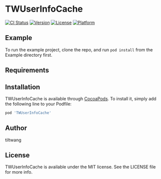 # TWUserInfoCache

[![CI Status](https://img.shields.io/travis/tiltwang/TWUserInfoCache.svg?style=flat)](https://travis-ci.org/tiltwang/TWUserInfoCache)
[![Version](https://img.shields.io/cocoapods/v/TWUserInfoCache.svg?style=flat)](https://cocoapods.org/pods/TWUserInfoCache)
[![License](https://img.shields.io/cocoapods/l/TWUserInfoCache.svg?style=flat)](https://github.com/TiltWang/TWUserInfoCache/blob/master/LICENSE)
[![Platform](https://img.shields.io/cocoapods/p/TWUserInfoCache.svg?style=flat)](https://cocoapods.org/pods/TWUserInfoCache)

## Example

To run the example project, clone the repo, and run `pod install` from the Example directory first.

## Requirements

## Installation

TWUserInfoCache is available through [CocoaPods](https://cocoapods.org). To install
it, simply add the following line to your Podfile:

```ruby
pod 'TWUserInfoCache'
```

## Author

tiltwang

## License

TWUserInfoCache is available under the MIT license. See the LICENSE file for more info.
